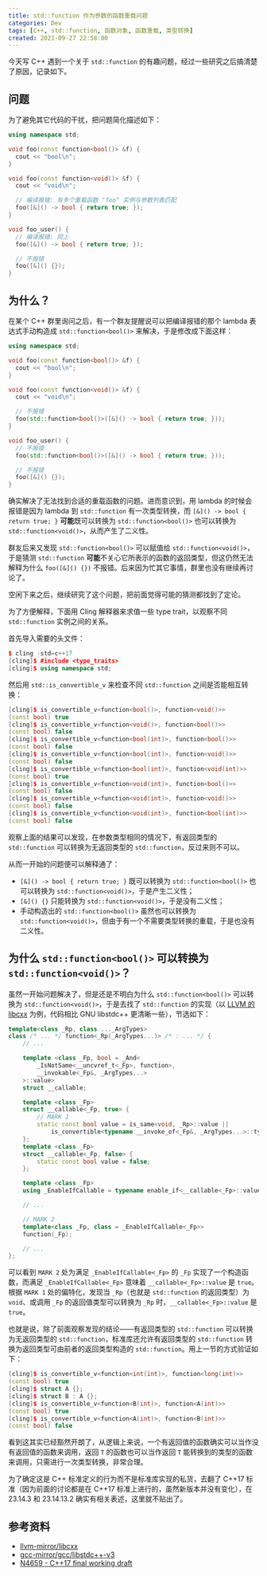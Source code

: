 ```yaml
---
title: std::function 作为参数的函数重载问题
categories: Dev
tags: [C++, std::function, 函数对象, 函数重载, 类型转换]
created: 2021-09-27 22:58:00
---
```


今天写 C++ 遇到一个关于 `std::function` 的有趣问题，经过一些研究之后搞清楚了原因，记录如下。

## 问题

为了避免其它代码的干扰，把问题简化描述如下：

```cpp
using namespace std;

void foo(const function<bool()> &f) {
  cout << "bool\n";
}

void foo(const function<void()> &f) {
  cout << "void\n";

  // 编译报错: 有多个重载函数 "foo" 实例与参数列表匹配
  foo([&]() -> bool { return true; });
}

void foo_user() {
  // 编译报错: 同上
  foo([&]() -> bool { return true; });

  // 不报错
  foo([&]() {});
}
```

## 为什么？

在某个 C++ 群里询问之后，有一个群友提醒说可以把编译报错的那个 lambda 表达式手动构造成 `std::function<bool()>` 来解决，于是修改成下面这样：

```cpp
using namespace std;

void foo(const function<bool()> &f) {
  cout << "bool\n";
}

void foo(const function<void()> &f) {
  cout << "void\n";

  // 不报错
  foo(std::function<bool()>([&]() -> bool { return true; }));
}

void foo_user() {
  // 不报错
  foo(std::function<bool()>([&]() -> bool { return true; }));

  // 不报错
  foo([&]() {});
}
```

确实解决了无法找到合适的重载函数的问题。进而意识到，用 lambda 的时候会报错是因为 lambda 到 `std::function` 有一次类型转换，而 `[&]() -> bool { return true; }` **可能**既可以转换为 `std::function<bool()>` 也可以转换为 `std::function<void()>`，从而产生了二义性。

群友后来又发现 `std::function<bool()>` 可以赋值给 `std::function<void()>`，于是猜测 `std::function` **可能**不关心它所表示的函数的返回类型，但这仍然无法解释为什么 `foo([&]() {})` 不报错。后来因为忙其它事情，群里也没有继续再讨论了。

空闲下来之后，继续研究了这个问题，把前面觉得可能的猜测都找到了定论。

为了方便解释，下面用 Cling 解释器来求值一些 type trait，以观察不同 `std::function` 实例之间的关系。

首先导入需要的头文件：

```c++
$ cling -std=c++17
[cling]$ #include <type_traits>
[cling]$ using namespace std;
```

然后用 `std::is_convertible_v` 来检查不同 `std::function` 之间是否能相互转换：

```cpp
[cling]$ is_convertible_v<function<bool()>, function<void()>>
(const bool) true
[cling]$ is_convertible_v<function<void()>, function<bool()>>
(const bool) false
[cling]$ is_convertible_v<function<bool(int)>, function<bool()>>
(const bool) false
[cling]$ is_convertible_v<function<bool(int)>, function<void()>>
(const bool) false
[cling]$ is_convertible_v<function<bool(int)>, function<void(int)>>
(const bool) true
[cling]$ is_convertible_v<function<void(int)>, function<bool()>>
(const bool) false
[cling]$ is_convertible_v<function<void(int)>, function<void()>>
(const bool) false
[cling]$ is_convertible_v<function<void(int)>, function<bool(int)>>
(const bool) false
```

观察上面的结果可以发现，在参数类型相同的情况下，有返回类型的 `std::function` 可以转换为无返回类型的 `std::function`，反过来则不可以。

从而一开始的问题便可以解释通了：

- `[&]() -> bool { return true; }` 既可以转换为 `std::function<bool()>` 也可以转换为 `std::function<void()>`，于是产生二义性；
- `[&]() {}` 只能转换为 `std::function<void()>`，于是没有二义性；
- 手动构造出的 `std::function<bool()>` 虽然也可以转换为 `std::function<void()>`，但由于有一个不需要类型转换的重载，于是也没有二义性。

## 为什么 `std::function<bool()>` 可以转换为 `std::function<void()>`？

虽然一开始问题解决了，但是还是不明白为什么 `std::function<bool()>` 可以转换为 `std::function<void()>`，于是去找了 `std::function` 的实现（以 [LLVM 的 libcxx](https://github.com/llvm-mirror/libcxx/blob/78d6a7767ed57b50122a161b91f59f19c9bd0d19/include/functional#L2243) 为例，代码相比 GNU libstdc++ 更清晰一些），节选如下：

```cpp
template<class _Rp, class ..._ArgTypes>
class /* ... */ function<_Rp(_ArgTypes...)> /* : ... */ {
    // ...

    template <class _Fp, bool = _And<
        _IsNotSame<__uncvref_t<_Fp>, function>,
        __invokable<_Fp&, _ArgTypes...>
    >::value>
    struct __callable;

    template <class _Fp>
    struct __callable<_Fp, true> {
        // MARK 1
        static const bool value = is_same<void, _Rp>::value ||
            is_convertible<typename __invoke_of<_Fp&, _ArgTypes...>::type, _Rp>::value;
    };
    template <class _Fp>
    struct __callable<_Fp, false> {
        static const bool value = false;
    };

    template <class _Fp>
    using _EnableIfCallable = typename enable_if<__callable<_Fp>::value>::type;

    // ...

    // MARK 2
    template<class _Fp, class = _EnableIfCallable<_Fp>>
    function(_Fp);

    // ...
};
```

可以看到 `MARK 2` 处为满足 `_EnableIfCallable<_Fp>` 的 `_Fp` 实现了一个构造函数，而满足 `_EnableIfCallable<_Fp>` 意味着 `__callable<_Fp>::value` 是 `true`。根据 `MARK 1` 处的偏特化，发现当 `_Rp`（也就是 `std::function` 的返回类型）为 `void`、或调用 `_Fp` 的返回值类型可以转换为 `_Rp` 时，`__callable<_Fp>::value` 是 `true`。

也就是说，除了前面观察发现的结论——有返回类型的 `std::function` 可以转换为无返回类型的 `std::function`，标准库还允许有返回类型的 `std::function` 转换为返回类型可由前者的返回类型构造的 `std::function`。用上一节的方式验证如下：

```cpp
[cling]$ is_convertible_v<function<int(int)>, function<long(int)>>
(const bool) true
[cling]$ struct A {};
[cling]$ struct B : A {};
[cling]$ is_convertible_v<function<B(int)>, function<A(int)>>
(const bool) true
[cling]$ is_convertible_v<function<A(int)>, function<B(int)>>
(const bool) false
```

看到这其实已经豁然开朗了，从逻辑上来说，一个有返回值的函数确实可以当作没有返回值的函数来调用，返回 `T` 的函数也可以当作返回 `T` 能转换到的类型的函数来调用，只需进行一次类型转换，非常合理。

为了确定这是 C++ 标准定义的行为而不是标准库实现的私货，去翻了 C++17 标准（因为前面的讨论都是在 C++17 标准上进行的，虽然新版本并没有变化），在 23.14.3 和 23.14.13.2 确实有相关表述，这里就不贴出了。

## 参考资料

- [llvm-mirror/libcxx](https://github.com/llvm-mirror/libcxx)
- [gcc-mirror/gcc/libstdc++-v3](https://github.com/gcc-mirror/gcc/tree/master/libstdc%2B%2B-v3)
- [N4659 - C++17 final working draft](http://open-std.org/jtc1/sc22/wg21/docs/papers/2017/n4659.pdf)
